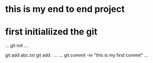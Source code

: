 # this is my end to end project

# first initialiized the git 
...
git init
...

git add abc.txt
git add .
...
...
git commit -m "this is my first commit"
...